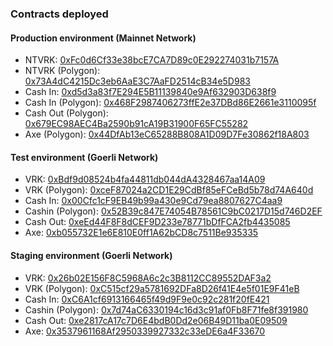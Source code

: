 ### Contracts deployed

#### Production environment (Mainnet Network)

- NTVRK: [0xFc0d6Cf33e38bcE7CA7D89c0E292274031b7157A](https://etherscan.io/address/0xFc0d6Cf33e38bcE7CA7D89c0E292274031b7157A)
- NTVRK (Polygon): [0x73A4dC4215Dc3eb6AaE3C7AaFD2514cB34e5D983](https://polygonscan.com/address/0x73A4dC4215Dc3eb6AaE3C7AaFD2514cB34e5D983)
- Cash In: [0xd5d3a83f7E294E5B11139840e9Af632903D638f9](https://etherscan.io/address/0xd5d3a83f7E294E5B11139840e9Af632903D638f9)
- Cash In (Polygon): [0x468F2987406273ffE2e37DBd86E2661e3110095f](https://polygonscan.com/address/0x468F2987406273ffE2e37DBd86E2661e3110095f)
- Cash Out (Polygon): [0x679EC98AEC4Ba2590b91cA19B31900F65FC55282](https://polygonscan.com/address/0x679EC98AEC4Ba2590b91cA19B31900F65FC55282)
- Axe (Polygon): [0x44DfAb13eC65288B808A1D09D7Fe30862f18A803](https://polygonscan.com/address/0x44DfAb13eC65288B808A1D09D7Fe30862f18A803)

#### Test environment (Goerli Network)

- VRK: [0xBdf9d08524b4fa44811db044dA4328467aa14A09](https://goerli.etherscan.io/address/0xBdf9d08524b4fa44811db044dA4328467aa14A09)
- VRK (Polygon): [0xceF87024a2CD1E29CdBf85eFCeBd5b78d74A640d](https://mumbai.polygonscan.com/address/0xceF87024a2CD1E29CdBf85eFCeBd5b78d74A640d)
- Cash In: [0x00Cfc1cF9EB49b99a430e9Cd79ea8807627C4aa9](https://goerli.etherscan.io/address/0x00Cfc1cF9EB49b99a430e9Cd79ea8807627C4aa9)
- Cashin (Polygon): [0x52B39c847E74054B78561C9bC0217D15d746D2EF](https://mumbai.polygonscan.com/address/0x52B39c847E74054B78561C9bC0217D15d746D2EF)
- Cash Out: [0xeEd44F8F8dCEF9D233e78771bDfFCA2fb4435085](https://goerli.etherscan.io/address/0xeEd44F8F8dCEF9D233e78771bDfFCA2fb4435085)
- Axe: [0xb055732E1e6E810E0ff1A62bCD8c7511Be935335](https://goerli.etherscan.io/address/0xb055732E1e6E810E0ff1A62bCD8c7511Be935335)

#### Staging environment (Goerli Network)

- VRK: [0x26b02E156F8C5968A6c2c3B8112CC89552DAF3a2](https://goerli.etherscan.io/address/0x26b02E156F8C5968A6c2c3B8112CC89552DAF3a2)
- VRK (Polygon): [0xC515cf29a5781692DFa8D26f41E4e5f01E9F41eB](https://mumbai.polygonscan.com/address/0xC515cf29a5781692DFa8D26f41E4e5f01E9F41eB)
- Cash In: [0xC6A1cf6913166465f49d9F9e0c92c281f20fE421](https://goerli.etherscan.io/address/0xC6A1cf6913166465f49d9F9e0c92c281f20fE421)
- Cashin (Polygon): [0x7d74aC6330194c16d3c91af0Fb8F71fe8f391980](https://mumbai.polygonscan.com/address/0x7d74aC6330194c16d3c91af0Fb8F71fe8f391980)
- Cash Out: [0xe2817cA17c7D6E4bdB0Dd2e06B49D11ba0E09509](https://goerli.etherscan.io/address/0xe2817cA17c7D6E4bdB0Dd2e06B49D11ba0E09509)
- Axe: [0x3537961168Af2950339927332c33eDE6a4F33670](https://goerli.etherscan.io/address/0x3537961168Af2950339927332c33eDE6a4F33670)
